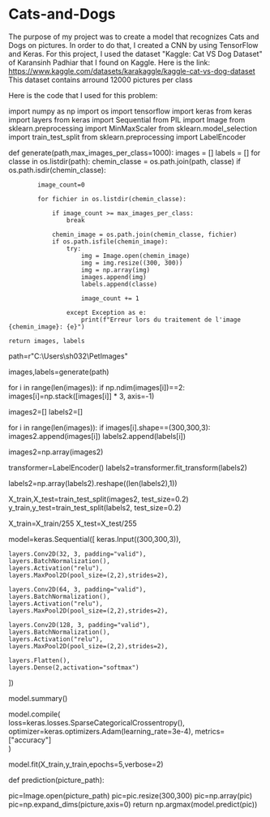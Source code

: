 # Cats-and-Dogs
The purpose of my project was to create a model that recognizes Cats and Dogs  on pictures. In order to do that, I created a CNN by using TensorFlow and Keras.
For this project, I used the dataset "Kaggle: Cat VS Dog Dataset" of Karansinh Padhiar that I found on Kaggle. Here is the link: https://www.kaggle.com/datasets/karakaggle/kaggle-cat-vs-dog-dataset
This dataset contains arround 12000 pictures per class

Here is the code that I used for this problem:

import numpy as np
import os
import tensorflow
import keras
from keras import layers
from keras import Sequential
from PIL import Image
from sklearn.preprocessing import MinMaxScaler
from sklearn.model_selection import train_test_split
from sklearn.preprocessing import LabelEncoder


def generate(path,max_images_per_class=1000):
    images = []
    labels = []
    for classe in os.listdir(path):
        chemin_classe = os.path.join(path, classe)
        if os.path.isdir(chemin_classe):
            
            image_count=0
            
            for fichier in os.listdir(chemin_classe):
                
                if image_count >= max_images_per_class:
                    break
                
                chemin_image = os.path.join(chemin_classe, fichier)
                if os.path.isfile(chemin_image):
                    try:
                        img = Image.open(chemin_image)
                        img = img.resize((300, 300))
                        img = np.array(img)
                        images.append(img)
                        labels.append(classe)
                        
                        image_count += 1
                        
                    except Exception as e:
                        print(f"Erreur lors du traitement de l'image {chemin_image}: {e}")
                        
    return images, labels


path=r"C:\Users\sh032\PetImages"

images,labels=generate(path)

for i in range(len(images)):
    if np.ndim(images[i])==2:
        images[i]=np.stack([images[i]] * 3, axis=-1)


images2=[]
labels2=[]


for i in range(len(images)):
    if images[i].shape==(300,300,3):
        images2.append(images[i])
        labels2.append(labels[i])

images2=np.array(images2)


transformer=LabelEncoder()
labels2=transformer.fit_transform(labels2)


labels2=np.array(labels2).reshape((len(labels2),1))


X_train,X_test=train_test_split(images2, test_size=0.2)
y_train,y_test=train_test_split(labels2, test_size=0.2)

X_train=X_train/255
X_test=X_test/255



model=keras.Sequential([
    keras.Input((300,300,3)),
    
    layers.Conv2D(32, 3, padding="valid"),
    layers.BatchNormalization(),
    layers.Activation("relu"),
    layers.MaxPool2D(pool_size=(2,2),strides=2),
    
    layers.Conv2D(64, 3, padding="valid"),
    layers.BatchNormalization(),
    layers.Activation("relu"),
    layers.MaxPool2D(pool_size=(2,2),strides=2),
    
    layers.Conv2D(128, 3, padding="valid"),
    layers.BatchNormalization(),
    layers.Activation("relu"),
    layers.MaxPool2D(pool_size=(2,2),strides=2),
    
    layers.Flatten(),
    layers.Dense(2,activation="softmax")
       
])

model.summary()

model.compile(   
    loss=keras.losses.SparseCategoricalCrossentropy(),
    optimizer=keras.optimizers.Adam(learning_rate=3e-4),
    metrics=["accuracy"]    
    )

model.fit(X_train,y_train,epochs=5,verbose=2)


def prediction(picture_path):

  pic=Image.open(picture_path)
  pic=pic.resize(300,300)
  pic=np.array(pic)
  pic=np.expand_dims(picture,axis=0)
  return np.argmax(model.predict(pic))
